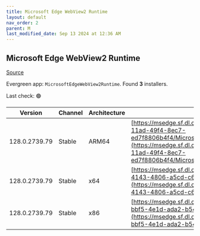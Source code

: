 ```yaml
---
title: Microsoft Edge WebView2 Runtime
layout: default
nav_order: 2
parent: M
last_modified_date: Sep 13 2024 at 12:36 AM
---
```


## Microsoft Edge WebView2 Runtime

[Source](https://developer.microsoft.com/en-us/microsoft-edge/webview2/)

Evergreen app: `MicrosoftEdgeWebView2Runtime`. Found **3** installers.

Last check: 🟢

| Version       | Channel | Architecture | URI                                                                                                                                                                                                                                                                                                                            |
| ------------- | ------- | ------------ | ------------------------------------------------------------------------------------------------------------------------------------------------------------------------------------------------------------------------------------------------------------------------------------------------------------------------------ |
| 128.0.2739.79 | Stable  | ARM64        | [https://msedge.sf.dl.delivery.mp.microsoft.com/filestreamingservice/files/9ece3c0d-11ad-49f4-8ec7-ed7f8806b4f4/MicrosoftEdgeWebView2RuntimeInstallerARM64.exe](https://msedge.sf.dl.delivery.mp.microsoft.com/filestreamingservice/files/9ece3c0d-11ad-49f4-8ec7-ed7f8806b4f4/MicrosoftEdgeWebView2RuntimeInstallerARM64.exe) |
| 128.0.2739.79 | Stable  | x64          | [https://msedge.sf.dl.delivery.mp.microsoft.com/filestreamingservice/files/22845a8e-4143-4806-a5cd-c6908efc8dce/MicrosoftEdgeWebView2RuntimeInstallerX64.exe](https://msedge.sf.dl.delivery.mp.microsoft.com/filestreamingservice/files/22845a8e-4143-4806-a5cd-c6908efc8dce/MicrosoftEdgeWebView2RuntimeInstallerX64.exe)     |
| 128.0.2739.79 | Stable  | x86          | [https://msedge.sf.dl.delivery.mp.microsoft.com/filestreamingservice/files/627758f5-bbf5-4e1d-ada2-b54ad81969ba/MicrosoftEdgeWebView2RuntimeInstallerX86.exe](https://msedge.sf.dl.delivery.mp.microsoft.com/filestreamingservice/files/627758f5-bbf5-4e1d-ada2-b54ad81969ba/MicrosoftEdgeWebView2RuntimeInstallerX86.exe)     |

